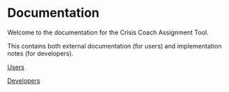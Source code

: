 # Documentation

Welcome to the documentation for the Crisis Coach Assignment Tool.

This contains both external documentation (for users) and implementation notes (for developers).

[Users](/docs/USERS.md)

[Developers](/docs/SECURITY.md)
